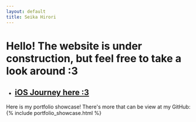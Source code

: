 ```yaml
---
layout: default
title: Seika Hirori
---
```

# Hello! The website is under construction, but feel free to take a look around :3
<ul>
    <li>
        <h2><a href="{% link _unique_pages/ios_journey.md %}">iOS Journey here :3 </a></h2>
    </li>
</ul>


Here is my portfolio showcase! There's more that can be view at my GitHub:
{% include portfolio_showcase.html %}

